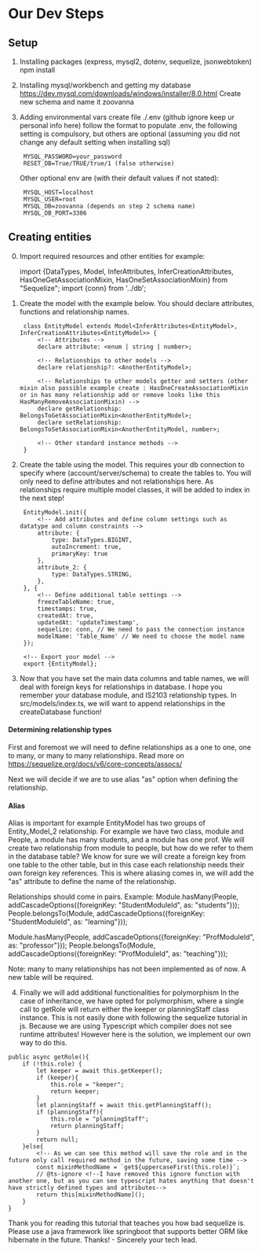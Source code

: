 # Our Dev Steps

## Setup
1. Installing packages (express, mysql2, dotenv, sequelize, jsonwebtoken)
    npm install <package>

2. Installing mysql/workbench and getting my database
    https://dev.mysql.com/downloads/windows/installer/8.0.html
    Create new schema and name it zoovanna

3. Adding environmental vars
    create file ./.env (github ignore keep ur personal info here)
    follow the format to populate .env, the following setting is compulsory, but others are optional (assuming you did not change any default setting when installing sql)

        MYSQL_PASSWORD=your_password
        RESET_DB=True/TRUE/true/1 (false otherwise)

    Other optional env are (with their default values if not stated):

        MYSQL_HOST=localhost
        MYSQL_USER=root
        MYSQL_DB=zoovanna (depends on step 2 schema name)
        MYSQL_DB_PORT=3306


## Creating entities
0. Import required resources and other entities for example:

    import {DataTypes, Model, InferAttributes, InferCreationAttributes, HasOneGetAssociationMixin, HasOneSetAssociationMixin} from "Sequelize";
    import {conn} from '../db';

1. Create the model with the example below. You should declare attributes, functions and relationship names.

        class EntityModel extends Model<InferAttributes<EntityModel>, InferCreationAttributes<EntityModel>> {
            <!-- Attributes -->
            declare attribute: <enum | string | number>;

            <!-- Relationships to other models -->
            declare relationship?: <AnotherEntityModel>;

            <!-- Relationships to other models getter and setters (other mixin also possible example create : HasOneCreateAssociationMixin or in has many relationship add or remove looks like this HasManyRemoveAssociationMixin) -->
            declare getRelationship: BelongsToGetAssociationMixin<AnotherEntityModel>;
            declare setRelationship: BelongsToSetAssociationMixin<AnotherEntityModel, number>;

            <!-- Other standard instance methods -->
        }

2. Create the table using the model. This requires your db connection to specify where (account/server/schema) to create the tables to. 
You will only need to define attributes and not relationships here. 
As relationships require multiple model classes, it will be added to index in the next step!

        EntityModel.init({
            <!-- Add attributes and define column settings such as datatype and column constraints -->
            attribute: {
                type: DataTypes.BIGINT,
                autoIncrement: true,
                primaryKey: true
            },
            attribute_2: {
                type: DataTypes.STRING,
            },
        }, {
            <!-- Define additional table settings -->
            freezeTableName: true,
            timestamps: true,
            createdAt: true,
            updatedAt: 'updateTimestamp',
            sequelize: conn, // We need to pass the connection instance
            modelName: 'Table_Name' // We need to choose the model name
        });

        <!-- Export your model -->
        export {EntityModel};

3. Now that you have set the main data columns and table names, we will deal with foreign keys for relationships in database. I hope you remember your database module, and IS2103 relationship types.
In src/models/index.ts, we will want to append relationships in the createDatabase function!

#### Determining relationship types
First and foremost we will need to define relationships as a one to one, one to many, or many to many relationships.
Read more on https://sequelize.org/docs/v6/core-concepts/assocs/

Next we will decide if we are to use alias "as" option when defining the relationship.
#### Alias
Alias is important for example EntityModel has two groups of Entity_Model_2 relationship. 
For example we have two class, module and People, a module has many students, and a module has one prof. We will create two relationship from module to people, but how do we refer to them in the database table?
We know for sure we will create a foreign key from one table to the other table, but in this case each relationship needs their own foreign key references.
This is where aliasing comes in, we will add the "as" attribute to define the name of the relationship. 

Relationships should come in pairs. Example: 
Module.hasMany(People, addCascadeOptions({foreignKey: "StudentModuleId", as: "students"}));
People.belongsTo(Module, addCascadeOptions({foreignKey: "StudentModuleId", as: "learning"}));

Module.hasMany(People, addCascadeOptions({foreignKey: "ProfModuleId", as: "professor"}));
People.belongsTo(Module, addCascadeOptions({foreignKey: "ProfModuleId", as: "teaching"}));

Note: many to many relationships has not been implemented as of now. A new table will be required.

4. Finally we will add additional functionalities for polymorphism
In the case of inheritance, we have opted for polymorphism, where a single call to getRole will return either the keeper or planningStaff class instance. 
This is not easily done with following the sequelize tutorial in js. Because we are using Typescript which compiler does not see runtime attributes!
However here is the solution, we implement our own way to do this. 

<!-- In this instance function, we will retrieve all the roles possible and attempt to save the role that we find exist, then we will return the class instance of the role -->
    public async getRole(){
        if (!this.role) {
            let keeper = await this.getKeeper();
            if (keeper){
                this.role = "keeper";
                return keeper;
            }
            let planningStaff = await this.getPlanningStaff();
            if (planningStaff){
                this.role = "planningStaff";
                return planningStaff;
            }
            return null;
        }else{
            <!-- As we can see this method will save the role and in the future only call required method in the future, saving some time -->
            const mixinMethodName = `get${uppercaseFirst(this.role)}`;
            // @ts-ignore <!--I have removed this ignore function with another one, but as you can see typescript hates anything that doesn't have strictly defined types and attributes-->
            return this[mixinMethodName]();
        }
    }

Thank you for reading this tutorial that teaches you how bad sequelize is. Please use a java framework like springboot that supports better ORM like hibernate in the future. Thanks! - Sincerely your tech lead.


